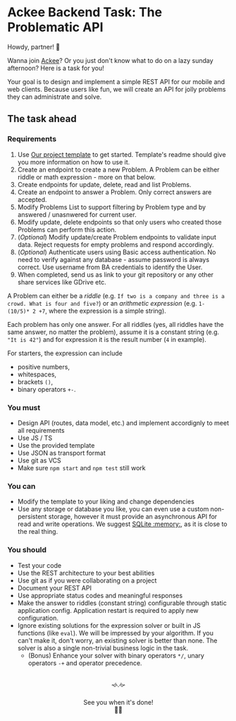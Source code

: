 # Ackee Backend Task: The Problematic API

Howdy, partner! 👋

Wanna join [Ackee](https://ackee.cz)? Or you just don't know what to do on a lazy sunday afternoon? Here is a task for you!

Your goal is to design and implement a simple REST API for our mobile and web clients. Because users like fun, we will create an API for jolly problems they can administrate and solve.


## The task ahead

### Requirements
1. Use [Our project template](https://github.com/AckeeCZ/node-template) to get started. Template's readme should give you more information on how to use it.
2. Create an endpoint to create a new Problem. A Problem can be either riddle or math expression - more on that below.
3. Create endpoints for update, delete, read and list Problems.
4. Create an endpoint to answer a Problem. Only correct answers are accepted.
5. Modify Problems List to support filtering by Problem type and by answered / unasnwered for current user.
6. Modify update, delete endpoints so that only users who created those Problems can perform this action.
7. (_Optional_) Modify update/create Problem endpoints to validate input data. Reject requests for empty problems and respond accordingly.
8. (_Optional_) Authenticate users using Basic access authentication. No need to verify against any database - assume password is always correct. Use username from BA credentials to identify the User.
10. When completed, send us as link to your git repository or any other share services like GDrive etc.


A Problem can either be a _riddle_ (e.g. `If two is a company and three is a crowd. What is four and five?`) or an _arithmetic expression_ (e.g. `1- (10/5)* 2 +7`, where the expression is a simple string).

Each problem has only one answer. For all riddles (yes, all riddles have the same answer, no matter the problem), assume it is a constant string (e.g. `"It is 42"`) and for expression it is the result number (`4` in example).

For starters, the expression can include
* positive numbers,
* whitespaces,
* brackets `()`,
* binary operators `+-`.

### You must
 - Design API (routes, data model, etc.) and implement accordignly to meet all requirements
 - Use JS / TS
 - Use the provided template
 - Use JSON as transport format
 - Use git as VCS
 - Make sure `npm start` and `npm test` still work

### You can
 - Modify the template to your liking and change dependencies
 - Use any storage or database you like, you can even use a custom non-persistent storage, however it must provide an asynchronous API for read and write operations. We suggest [SQLite :memory:](https://www.sqlite.org/inmemorydb.html), as it is close to the real thing.

### You should
 - Test your code
 - Use the REST architecture to your best abilities
 - Use git as if you were collaborating on a project
 - Document your REST API
 - Use appropriate status codes and meaningful responses
 - Make the answer to riddles (constant string) configurable through static application config. Application restart is required to apply new configuration.
 - Ignore existing solutions for the expression solver or built in JS functions (like `eval`). We will be impressed by your algorithm. If you can't make it, don't worry, an existing solver is better than none. The solver is also a single non-trivial business logic in the task.
     - (Bonus) Enhance your solver with binary operators `*/`, unary operators `-+` and operator precedence.


<div align="center">
<br/>
🙘.🙚
<br/>
<br/>
See you when it's done!<br/>
👨‍💻
</div>